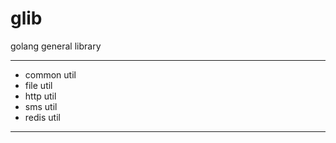 # glib
golang general library

---------------------------
* common util
* file util
* http util
* sms util
* redis util
---------------------------
